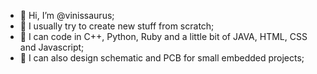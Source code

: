 - 👋 Hi, I’m @vinissaurus;
- 👀 I usually try to create new stuff from scratch;
- 🌱 I can code in C++, Python, Ruby and a little bit of JAVA, HTML, CSS and Javascript;
- 🥽 I can also design schematic and PCB for small embedded projects;

<!---
vinissaurus/vinissaurus is a ✨ special ✨ repository because its `README.md` (this file) appears on your GitHub profile.
You can click the Preview link to take a look at your changes.
--->
